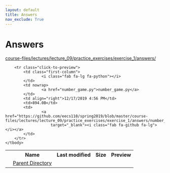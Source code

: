 ```yaml
---
layout: default
title: Answers
nav_exclude: True
---
```


# Answers

[course-files/lectures/lecture_09/practice_exercises/exercise_1/answers/](.)

<table class="tbl-files">
    <tbody>
        <tr>
            <th valign="top"></th>
            <th>Name</th>
            <th>Last modified</th>
            <th>Size</th>
            <th>Preview</th>
        </tr>
        <tr>
            <td valign="top">
                <i class="fa fa-folder-open"></i>
            </td>
            <td><a href="../">Parent Directory</a></td>
            <td>&nbsp;</td>
            <td>&nbsp;</td>
            <td>&nbsp;</td>
        </tr>

        <tr class="click-to-preview">
            <td class="first-column">
                    <i class="fab fa-lg fa-python"></i>
            </td>
            <td nowrap>
                    <a href="number_game.py">number_game.py</a>
            </td>
            <td align="right">12/17/2019 4:56 PM</td>
            <td>894.0B</td>
            <td>
                    <a href="https://github.com/eecs110/spring2019/blob/master/course-files/lectures/lecture_09/practice_exercises/exercise_1/answers/number_game.py"
                        target="_blank"><i class="fab fa-github fa-lg"></i></a>
            </td>
        </tr>
    </tbody>
</table>

